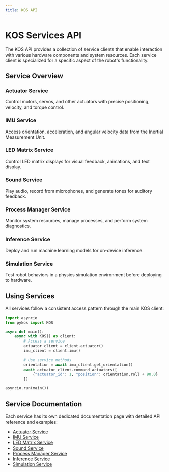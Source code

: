 ```yaml
---
title: KOS API
---
```

# KOS Services API

The KOS API provides a collection of service clients that enable interaction with various hardware components and system resources. Each service client is specialized for a specific aspect of the robot's functionality.

## Service Overview

### Actuator Service
Control motors, servos, and other actuators with precise positioning, velocity, and torque control.

### IMU Service
Access orientation, acceleration, and angular velocity data from the Inertial Measurement Unit.

### LED Matrix Service
Control LED matrix displays for visual feedback, animations, and text display.

### Sound Service
Play audio, record from microphones, and generate tones for auditory feedback.

### Process Manager Service
Monitor system resources, manage processes, and perform system diagnostics.

### Inference Service
Deploy and run machine learning models for on-device inference.

### Simulation Service
Test robot behaviors in a physics simulation environment before deploying to hardware.

## Using Services

All services follow a consistent access pattern through the main KOS client:

```python
import asyncio
from pykos import KOS

async def main():
    async with KOS() as client:
        # Access a service
        actuator_client = client.actuator()
        imu_client = client.imu()
        
        # Use service methods
        orientation = await imu_client.get_orientation()
        await actuator_client.command_actuators([
            {"actuator_id": 1, "position": orientation.roll + 90.0}
        ])

asyncio.run(main())
```

## Service Documentation

Each service has its own dedicated documentation page with detailed API reference and examples:

- [Actuator Service](./actuator)
- [IMU Service](./imu)
- [LED Matrix Service](./led_matrix)
- [Sound Service](./sound)
- [Process Manager Service](./process_manager)
- [Inference Service](./inference)
- [Simulation Service](./sim)